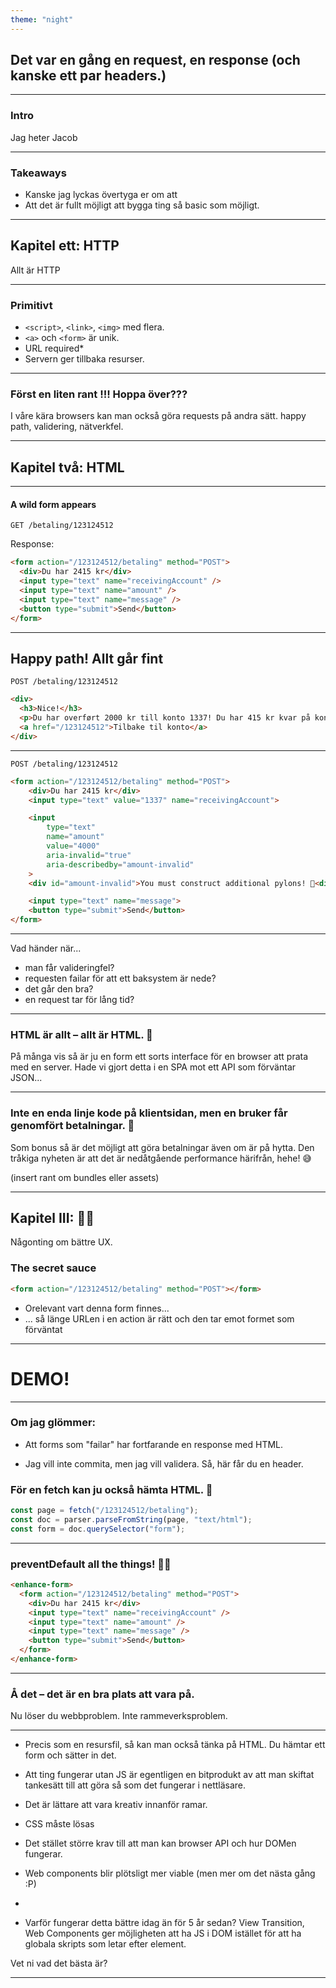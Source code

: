 ```yaml
---
theme: "night"
---
```


## Det var en gång en request, en response (och kanske ett par headers.)

---

### Intro

Jag heter Jacob

---

### Takeaways

- Kanske jag lyckas övertyga er om att
- Att det är fullt möjligt att bygga ting så basic som möjligt.

---

## Kapitel ett: HTTP

Allt är HTTP

---

### Primitivt

- `<script>`, `<link>`, `<img>` med flera.
- `<a>` och `<form>` är unik.
- URL required\*
- Servern ger tillbaka resurser.

---

### Först en liten rant !!! Hoppa över???

I våre kära browsers kan man också göra requests på andra sätt.
happy path, validering, nätverkfel.

---

## Kapitel två: HTML

---

#### A wild form appears

`GET /betaling/123124512`

Response:

```html
<form action="/123124512/betaling" method="POST">
  <div>Du har 2415 kr</div>
  <input type="text" name="receivingAccount" />
  <input type="text" name="amount" />
  <input type="text" name="message" />
  <button type="submit">Send</button>
</form>
```

---

## Happy path! Allt går fint

`POST /betaling/123124512`

```html
<div>
  <h3>Nice!</h3>
  <p>Du har overført 2000 kr till konto 1337! Du har 415 kr kvar på konto.</p>
  <a href="/123124512">Tilbake til konto</a>
</div>
```

---

`POST /betaling/123124512`

```html
<form action="/123124512/betaling" method="POST">
	<div>Du har 2415 kr</div>
	<input type="text" value="1337" name="receivingAccount">

	<input
		type="text"
		name="amount"
		value="4000"
		aria-invalid="true"
		aria-describedby="amount-invalid"
	>
	<div id="amount-invalid">You must construct additional pylons! 💎<div>

	<input type="text" name="message">
	<button type="submit">Send</button>
</form>
```

---

Vad händer när...

- man får valideringfel?
- requesten failar för att ett baksystem är nede?
- det går den bra?
- en request tar för lång tid?

---

### HTML är allt – allt är HTML. 🧘

På många vis så är ju en form ett sorts interface för en browser att prata med en server. Hade vi gjort detta i en SPA mot ett API som förväntar JSON...

---

### Inte en enda linje kode på klientsidan, men en bruker får genomfört betalningar. 🫡

Som bonus så är det möjligt att göra betalningar även om är på hytta. Den tråkiga nyheten är att det är nedåtgående performance härifrån, hehe! 😅

(insert rant om bundles eller assets)

---

## Kapitel III: 💅✨

Någonting om bättre UX.

### The secret sauce

```html
<form action="/123124512/betaling" method="POST"></form>
```

- Orelevant vart denna form finnes...
- ... så länge URLen i en action är rätt och den tar emot formet som förväntat

---

# DEMO!

---

### Om jag glömmer:

- Att forms som "failar" har fortfarande en response med HTML.

- Jag vill inte commita, men jag vill validera. Så, här får du en header.

### För en fetch kan ju också hämta HTML. 🤔

```javascript
const page = fetch("/123124512/betaling");
const doc = parser.parseFromString(page, "text/html");
const form = doc.querySelector("form");
```

---

### preventDefault all the things! 🧹🫨

```html
<enhance-form>
  <form action="/123124512/betaling" method="POST">
    <div>Du har 2415 kr</div>
    <input type="text" name="receivingAccount" />
    <input type="text" name="amount" />
    <input type="text" name="message" />
    <button type="submit">Send</button>
  </form>
</enhance-form>
```

---

### Å det – det är en bra plats att vara på.

Nu löser du webbproblem. Inte rammeverksproblem.

---

- Precis som en resursfil, så kan man också tänka på HTML. Du hämtar ett form och sätter in det.

- Att ting fungerar utan JS är egentligen en bitprodukt av att man skiftat tankesätt till att göra så som det fungerar i nettläsare.

- Det är lättare att vara kreativ innanför ramar.
- CSS måste lösas
- Det stället större krav till att man kan browser API och hur DOMen fungerar.
- Web components blir plötsligt mer viable (men mer om det nästa gång :P)
-
- Varför fungerar detta bättre idag än för 5 år sedan? View Transition, Web Components ger möjligheten att ha JS i DOM istället för att ha globala skripts som letar efter element.

Vet ni vad det bästa är?

---
